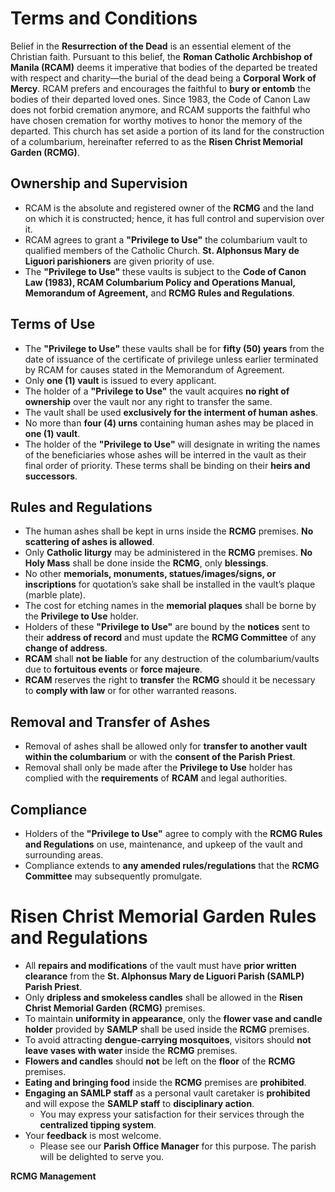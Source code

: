 # Terms and Conditions

Belief in the **Resurrection of the Dead** is an essential element of the Christian faith. Pursuant to this belief, the **Roman Catholic Archbishop of Manila (RCAM)** deems it imperative that bodies of the departed be treated with respect and charity—the burial of the dead being a **Corporal Work of Mercy**. RCAM prefers and encourages the faithful to **bury or entomb** the bodies of their departed loved ones. Since 1983, the Code of Canon Law does not forbid cremation anymore, and RCAM supports the faithful who have chosen cremation for worthy motives to honor the memory of the departed. This church has set aside a portion of its land for the construction of a columbarium, hereinafter referred to as the **Risen Christ Memorial Garden (RCMG)**.

## Ownership and Supervision
- RCAM is the absolute and registered owner of the **RCMG** and the land on which it is constructed; hence, it has full control and supervision over it.
- RCAM agrees to grant a **"Privilege to Use"** the columbarium vault to qualified members of the Catholic Church. **St. Alphonsus Mary de Liguori parishioners** are given priority of use.
- The **"Privilege to Use"** these vaults is subject to the **Code of Canon Law (1983), RCAM Columbarium Policy and Operations Manual, Memorandum of Agreement,** and **RCMG Rules and Regulations**.

## Terms of Use
- The **"Privilege to Use"** these vaults shall be for **fifty (50) years** from the date of issuance of the certificate of privilege unless earlier terminated by RCAM for causes stated in the Memorandum of Agreement.
- Only **one (1) vault** is issued to every applicant.
- The holder of a **"Privilege to Use"** the vault acquires **no right of ownership** over the vault nor any right to transfer the same.
- The vault shall be used **exclusively for the interment of human ashes**.
- No more than **four (4) urns** containing human ashes may be placed in **one (1) vault**.
- The holder of the **"Privilege to Use"** will designate in writing the names of the beneficiaries whose ashes will be interred in the vault as their final order of priority. These terms shall be binding on their **heirs and successors**.

## Rules and Regulations
- The human ashes shall be kept in urns inside the **RCMG** premises. **No scattering of ashes is allowed**.
- Only **Catholic liturgy** may be administered in the **RCMG** premises. **No Holy Mass** shall be done inside the **RCMG**, only **blessings**.
- No other **memorials, monuments, statues/images/signs, or inscriptions** for quotation’s sake shall be installed in the vault’s plaque (marble plate).
- The cost for etching names in the **memorial plaques** shall be borne by the **Privilege to Use** holder.
- Holders of these **"Privilege to Use"** are bound by the **notices** sent to their **address of record** and must update the **RCMG Committee** of any **change of address**.
- **RCAM** shall **not be liable** for any destruction of the columbarium/vaults due to **fortuitous events** or **force majeure**.
- **RCAM** reserves the right to **transfer** the **RCMG** should it be necessary to **comply with law** or for other warranted reasons.

## Removal and Transfer of Ashes
- Removal of ashes shall be allowed only for **transfer to another vault within the columbarium** or with the **consent of the Parish Priest**.
- Removal shall only be made after the **Privilege to Use** holder has complied with the **requirements** of **RCAM** and legal authorities.

## Compliance
- Holders of the **"Privilege to Use"** agree to comply with the **RCMG Rules and Regulations** on use, maintenance, and upkeep of the vault and surrounding areas.
- Compliance extends to **any amended rules/regulations** that the **RCMG Committee** may subsequently promulgate.

# Risen Christ Memorial Garden Rules and Regulations

- All **repairs and modifications** of the vault must have **prior written clearance** from the **St. Alphonsus Mary de Liguori Parish (SAMLP) Parish Priest**.
- Only **dripless and smokeless candles** shall be allowed in the **Risen Christ Memorial Garden (RCMG)** premises.
- To maintain **uniformity in appearance**, only the **flower vase and candle holder** provided by **SAMLP** shall be used inside the **RCMG** premises.
- To avoid attracting **dengue-carrying mosquitoes**, visitors should **not leave vases with water** inside the **RCMG** premises.
- **Flowers and candles** should **not** be left on the **floor** of the **RCMG** premises.
- **Eating and bringing food** inside the **RCMG** premises are **prohibited**.
- **Engaging an SAMLP staff** as a personal vault caretaker is **prohibited** and will expose the **SAMLP staff** to **disciplinary action**.  
  - You may express your satisfaction for their services through the **centralized tipping system**.
- Your **feedback** is most welcome.  
  - Please see our **Parish Office Manager** for this purpose. The parish will be delighted to serve you.

**RCMG Management**
